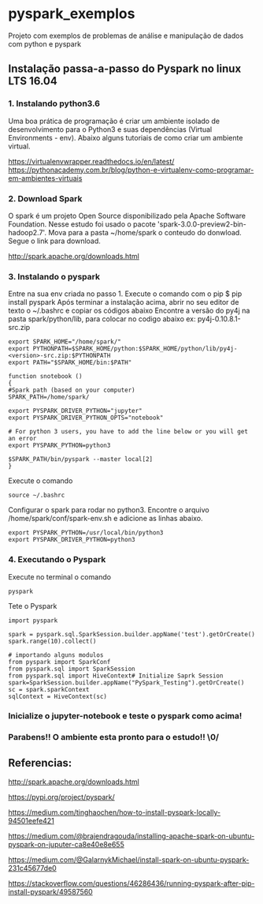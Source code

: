 # pyspark_exemplos
Projeto com exemplos de problemas de análise e manipulação de dados com python e pyspark

## Instalação passa-a-passo do Pyspark no linux LTS 16.04

### 1. Instalando python3.6
Uma boa prática de programação é criar um ambiente isolado de desenvolvimento para o Python3 e suas dependências (Virtual Environments - env). Abaixo alguns tutoriais de como criar um ambiente virtual.

https://virtualenvwrapper.readthedocs.io/en/latest/
https://pythonacademy.com.br/blog/python-e-virtualenv-como-programar-em-ambientes-virtuais

### 2. Download Spark

O spark é um projeto Open Source disponibilizado pela Apache Software Foundation. Nesse estudo foi usado o pacote 'spark-3.0.0-preview2-bin-hadoop2.7'. Mova para a pasta ~/home/spark o conteudo do donwload. Segue o link para download.

http://spark.apache.org/downloads.html

### 3. Instalando o pyspark

Entre na sua env criada no passo 1. Execute o comando com o pip
$ pip install pyspark
Após terminar a instalação acima, abrir no seu editor de texto o  ~/.bashrc e copiar os códigos abaixo
Encontre a versão do py4j na pasta spark/python/lib, para colocar no codigo abaixo ex: py4j-0.10.8.1-src.zip 
```
export SPARK_HOME="/home/spark/"
export PYTHONPATH=$SPARK_HOME/python:$SPARK_HOME/python/lib/py4j-<version>-src.zip:$PYTHONPATH
export PATH="$SPARK_HOME/bin:$PATH" 

function snotebook () 
{
#Spark path (based on your computer)
SPARK_PATH=/home/spark/

export PYSPARK_DRIVER_PYTHON="jupyter"
export PYSPARK_DRIVER_PYTHON_OPTS="notebook"

# For python 3 users, you have to add the line below or you will get an error 
export PYSPARK_PYTHON=python3

$SPARK_PATH/bin/pyspark --master local[2]
} 
```
Execute o comando
```
source ~/.bashrc
```

Configurar o spark para rodar no python3. Encontre o arquivo /home/spark/conf/spark-env.sh e adicione as linhas abaixo.
```
export PYSPARK_PYTHON=/usr/local/bin/python3
export PYSPARK_DRIVER_PYTHON=python3 
```
### 4. Executando o Pyspark

Execute no terminal o comando 
```
pyspark
```
Tete o Pyspark
```
import pyspark

spark = pyspark.sql.SparkSession.builder.appName('test').getOrCreate()
spark.range(10).collect() 

# importando alguns modulos
from pyspark import SparkConf
from pyspark.sql import SparkSession
from pyspark.sql import HiveContext# Initialize Saprk Session
spark=SparkSession.builder.appName("PySpark_Testing").getOrCreate()
sc = spark.sparkContext
sqlContext = HiveContext(sc)
```
### Inicialize o jupyter-notebook e teste o pyspark como acima!

### Parabens!! O ambiente esta pronto para o estudo!! \0/


## Referencias:

http://spark.apache.org/downloads.html

https://pypi.org/project/pyspark/

https://medium.com/tinghaochen/how-to-install-pyspark-locally-94501eefe421

https://medium.com/@brajendragouda/installing-apache-spark-on-ubuntu-pyspark-on-juputer-ca8e40e8e655

https://medium.com/@GalarnykMichael/install-spark-on-ubuntu-pyspark-231c45677de0

https://stackoverflow.com/questions/46286436/running-pyspark-after-pip-install-pyspark/49587560

